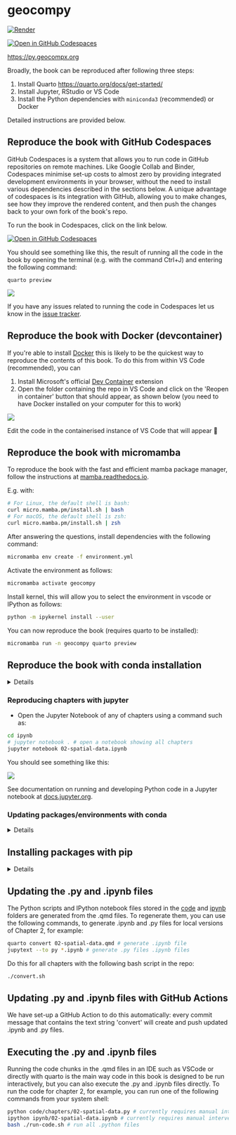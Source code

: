 # geocompy

[![Render](https://github.com/geocompx/geocompy/actions/workflows/main.yaml/badge.svg)](https://github.com/geocompx/geocompy/actions/workflows/main.yaml)
<!-- [![Binder](http://mybinder.org/badge_logo.svg)](https://mybinder.org/v2/gh/geocompr/py/main?urlpath=lab/tree/ipynb) -->
[![Open in GitHub Codespaces](https://github.com/codespaces/badge.svg)](https://github.com/codespaces/new?hide_repo_select=true&ref=main&repo=447558863)

<https://py.geocompx.org>

Broadly, the book can be reproduced after following three steps:

1. Install Quarto https://quarto.org/docs/get-started/
2. Install Jupyter, RStudio or VS Code
3. Install the Python dependencies with `miniconda3` (recommended) or Docker

Detailed instructions are provided below.

<!-- ## Reproduce the book in Binder

To reproduce this book you can simply click on the link below to see the code running in your web browser (see details of how this works at [mybinder.org](https://mybinder.org/)):

[![Binder](http://mybinder.org/badge_logo.svg)](https://mybinder.org/v2/gh/geocompr/py/main?urlpath=lab/tree/ipynb)
 -->

## Reproduce the book with GitHub Codespaces

GitHub Codespaces is a system that allows you to run code in GitHub repositories on remote machines.
Like Google Collab and Binder, Codespaces minimise set-up costs to almost zero by providing integrated development environments in your browser, without the need to install various dependencies described in the sections below.
A unique advantage of codespaces is its integration with GitHub, allowing you to make changes, see how they improve the rendered content, and then push the changes back to your own fork of the book's repo.

To run the book in Codespaces, click on the link below.

[![Open in GitHub Codespaces](https://github.com/codespaces/badge.svg)](https://github.com/codespaces/new?hide_repo_select=true&ref=main&repo=447558863)

You should see something like this, the result of running all the code in the book by opening the terminal (e.g. with the command Ctrl+J) and entering the following command:

```
quarto preview
```

![](https://user-images.githubusercontent.com/1825120/202933280-e313c076-f188-4efd-9de1-5625eb169045.png)

If you have any issues related to running the code in Codespaces let us know in the [issue tracker](https://github.com/geocompx/geocompy/issues/114).

## Reproduce the book with Docker (devcontainer)

If you're able to install [Docker](https://docs.docker.com/desktop/install/) this is likely to be the quickest way to reproduce the contents of this book.
To do this from within VS Code (recommended), you can

1. Install Microsoft's official [Dev Container](https://marketplace.visualstudio.com/items?itemName=ms-vscode-remote.remote-containers) extension
2. Open the folder containing the repo in VS Code and click on the 'Reopen in container' button that should appear, as shown below (you need to have Docker installed on your computer for this to work)

![](https://user-images.githubusercontent.com/1825120/202933928-eb6de086-f9a5-43cd-9932-e6ec84746d45.png)

Edit the code in the containerised instance of VS Code that will appear 🎉

## Reproduce the book with micromamba

To reproduce the book with the fast and efficient mamba package manager, follow the instructions at [mamba.readthedocs.io](https://mamba.readthedocs.io/en/latest/installation.html#micromamba).

E.g. with:

```bash
# For Linux, the default shell is bash:
curl micro.mamba.pm/install.sh | bash
# For macOS, the default shell is zsh:
curl micro.mamba.pm/install.sh | zsh
```
After answering the questions, install dependencies with the following command:

```bash
micromamba env create -f environment.yml
```

Activate the environment as follows:

```bash
micromamba activate geocompy
```

Install kernel, this will allow you to select the environment in vscode or IPython as follows:

```bash
python -m ipykernel install --user
```

You can now reproduce the book (requires quarto to be installed):

```bash
micromamba run -n geocompy quarto preview
```

## Reproduce the book with conda installation

<details>

### Installation on Windows

* Install [miniconda](https://docs.conda.io/en/latest/miniconda.html) either by:
  - Downloading and running the .exe link manually, or
  - With the [command](https://community.chocolatey.org/packages/miniconda3) `choco install miniconda3` from a PowerShell terminal after installing [Chocolatey](https://chocolatey.org/install)
* Open the Anaconda Prompt (or a fresh PowerShell terminal after running the command [`conda init powershell`](https://github.com/conda/conda/issues/8428#issuecomment-474867193) from the Anaconda prompt), navigate to the above-mentioned working directory, and then run:

### Installation on Mac/Linux

Install conda, e.g. with the following commands in a Linux terminal:

```bash
wget https://repo.anaconda.com/miniconda/Miniconda3-py39_4.12.0-Linux-x86_64.sh
chmod +x Miniconda3-py39_4.12.0-Linux-x86_64.sh
./Miniconda3-py39_4.12.0-Linux-x86_64.sh
```
You should see prompts like this:

```
Please answer 'yes' or 'no':'
>>> yes

Miniconda3 will now be installed into this location:
/home/robin/miniconda3

  - Press ENTER to confirm the location
  - Press CTRL-C to abort the installation
  - Or specify a different location below
```

### Create and activate conda environment

After installing conda you should be able to run the `conda create env` command above from bash to install the dependencies.

```sh
 # Warning may take several (10+) minutes to install the dependencies:
conda env create -f environment.yml
```

Activate the new environment with

```sh
conda activate geocompy # the default name of the environment
```

### Serving a local version of the book with quarto

Reproduce a live preview of the book with the following command, which reqires that you have installed [quarto](https://quarto.org/):

```sh
quarto preview # generate live preview of the book
```

</details>

### Reproducing chapters with jupyter

* Open the Jupyter Notebook of any of chapters using a command such as:

```sh
cd ipynb
# jupyter notebook . # open a notebook showing all chapters
jupyter notebook 02-spatial-data.ipynb
```

You should see something like this: 

![](https://user-images.githubusercontent.com/1825120/176920562-d2e7f9af-84b4-4352-8a50-9d9946084c66.png)

See documentation on running and developing Python code in a Jupyter notebook at [docs.jupyter.org](https://docs.jupyter.org/en/latest/).

### Updating packages/environments with conda

<details>

Update all packages to the latest versions as follows:

```sh
conda update --all
```


You can also install individual packages with:

```sh
conda install jupyter # for example
```

or

```sh
conda install -c conda-forge topojson # from the conda-forge channel
```

If you ever want to remove the environment, which is called `geocompy` by default, you can run the following command:

```sh
conda env remove -n geocompy
```

</details>

## Installing packages with pip

<details>

For Linux, use your preferred package manager to install the packages used in the book (`geopandas`, `rasterio`, etc.) as specified in each chapter, as well as the Jupyter Notebook interface. For example, using `pip` to install the Jupyter Notebook package is as follows:

```sh

pip install jupyter-book
```

</details>

## Updating the .py and .ipynb files

The Python scripts and IPython notebook files stored in the [code](code) and [ipynb](ipynb) folders are generated from the .qmd files.
To regenerate them, you can use the following commands, to generate .ipynb and .py files for local versions of Chapter 2, for example:

```bash
quarto convert 02-spatial-data.qmd # generate .ipynb file
jupytext --to py *.ipynb # generate .py files .ipynb files
```

Do this for all chapters with the following bash script in the repo:

```bash
./convert.sh
```

## Updating .py and .ipynb files with GitHub Actions

We have set-up a GitHub Action to do this automatically: every commit message that contains the text string 'convert' will create and push updated .ipynb and .py files.

## Executing the .py and .ipynb files

Running the code chunks in the .qmd files in an IDE such as VSCode or directly with quarto is the main way code in this book is designed to be run interactively, but you can also execute the .py and .ipynb files directly.
To run the code for chapter 2, for example, you can run one of the following commands from your system shell:

```bash
python code/chapters/02-spatial-data.py # currently requires manual intervention to complete, see #71
ipython ipynb/02-spatial-data.ipynb # currently requires manual intervention to complete, see #71
bash ./run-code.sh # run all .python files
```

<!-- ## Reproduce the book in a Docker container with VSCode IDE -->

<!-- Todo: help wanted -->

<!-- ## Reproduce the book in a Docker container

Note: experimental.

```
docker run -it -p 8888:8888 -v $(pwd):/root geocompr/geocompr:conda
jupyter 
```

## Reproduce the book in a Docker container with RStudio IDE

```bash
docker pull geocompr/geocompr:python
# Remove the --rm below for a persistent image
docker run --rm -d -p 8784:8787 -e DISABLE_AUTH=TRUE --name geocompy \
  -v $(pwd):/home/rstudio/pytest geocompr/geocompr:python
firefox localhost:8784 # or your browser of choice
# docker kill geocompy # stop the image
```

After opening the relevant project running `quarto preview` in the system shell in browser-based IDE opened by the command above, you should see something like this where you can run code and even modify the book and see changes with the previou command.

![](https://user-images.githubusercontent.com/1825120/156414301-bfe622c5-1290-4f85-8a21-08d2a6d77df1.png) -->


